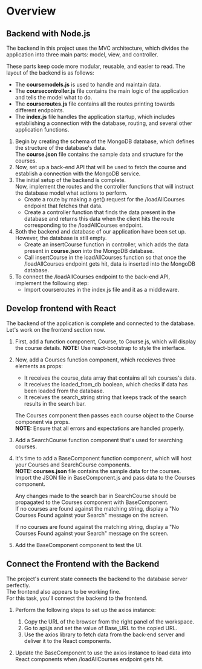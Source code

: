 # Overview

## Backend with Node.js

The backend in this project uses the MVC architecture, which divides the application into three main parts: model, view, and controller.

These parts keep code more modular, reusable, and easier to read. The layout of the backend is as follows:

- The **coursemodels.js** is used to handle and maintain data.
- The **coursecontroller.js** file contains the main logic of the application and tells the model what to do.
- The **courseroutes.js** file contains all the routes printing towards different endpoints.
- The **index.js** file handles the application startup, which includes establishing a connection with the database, routing, and several other application functions.

1. Begin by creating the schema of the MongoDB database, which defines the structure of the database's data.  
   The **course.json** file contains the sample data and structure for the courses.
2. Now, set up a back-end API that will be used to fetch the course and establish a connection with the MongoDB service.
3. The initial setup of the backend is complete.  
   Now, implement the routes and the controller functions that will instruct the database model what actions to perform.
   - Create a route by making a get() request for the /loadAllCourses endpoint that fetches that data.
   - Create a controller function that finds the data present in the database and returns this data when the client hits the route corresponding to the /loadAllCourses endpoint.
4. Both the backend and database of our application have been set up.  
   However, the database is still empty.
   - Create an insertCourse function in controller, which adds the data present in **course.json** into the MongoDB database.
   - Call insertCourse in the loadAllCourses function so that once the /loadAllCourses endpoint gets hit, data is inserted into the MongoDB database.
5. To connect the /loadAllCourses endpoint to the back-end API, implement the following step:
   - Import courseroutes in the index.js file and it as a middleware.

## Develop frontend with React

The backend of the application is complete and connected to the database.  
Let's work on the frontend section now.

1. First, add a function component, Course, to Course.js, which will display the course details.
   **NOTE:** Use react-bootstrap to style the interface.
2. Now, add a Courses function component, which receieves three elements as props:

   - It receives the course_data array that contains all teh courses's data.
   - It receives the loaded_from_db boolean, which checks if data has been loaded from the database.
   - It receives the search_string string that keeps track of the search results in the search bar.

   The Courses component then passes each course object to the Course component via props.  
   **NOTE:** Ensure that all errors and expectations are handled properly.

3. Add a SearchCourse function component that's used for searching courses.
4. It's time to add a BaseComponent function component, which will host your Courses and SearchCourse components.  
   **NOTE:** **courses.json** file contains the sample data for the courses. Import the JSON file in BaseComponent.js and pass data to the Courses component.

   Any changes made to the search bar in SearchCourse should be propagated to the Courses component with BaseComponent.  
   If no courses are found against the matching string, display a "No Courses Found against your Search" message on the screen.

   If no courses are found against the matching string, display a "No Courses Found against your Search" message on the screen.

5. Add the BaseComponent component to test the UI.

## Connect the Frontend with the Backend

The project's current state connects the backend to the database server perfectly.  
 The frontend also appears to be working fine.  
 For this task, you'll connect the backend to the frontend.

1. Perform the following steps to set up the axios instance:

   1. Copy the URL of the browser from the right panel of the workspace.
   2. Go to api.js and set the value of Base_URL to the copied URL.
   3. Use the axios library to fetch data from the back-end server and deliver it to the React components.

2. Update the BaseComponent to use the axios instance to load data into React components when /loadAllCourses endpoint gets hit.

